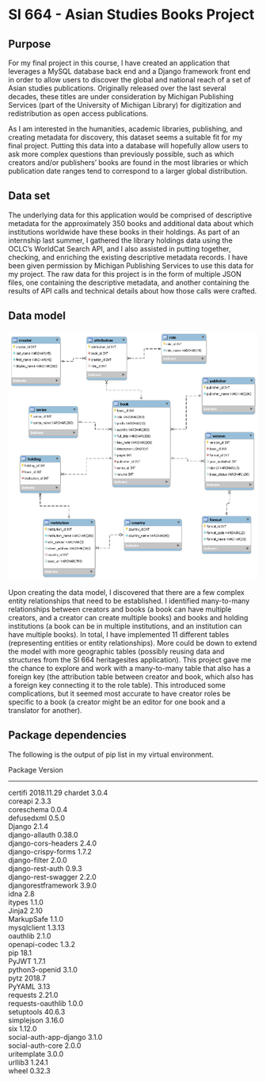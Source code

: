 # SI 664 - Asian Studies Books Project

## Purpose

For my final project in this course, I have created an application that leverages a MySQL database back end and a Django framework front end in order to allow users to discover the global and national reach of a set of Asian studies publications. Originally released over the last several decades, these titles are under consideration by Michigan Publishing Services (part of the University of Michigan Library) for digitization and redistribution as open access publications.

As I am interested in the humanities, academic libraries, publishing, and creating metadata for discovery, this dataset seems a suitable fit for my final project. Putting this data into a database will hopefully allow users to ask more complex questions than previously possible, such as which creators and/or publishers’ books are found in the most libraries or which publication date ranges tend to correspond to a larger global distribution.

## Data set

The underlying data for this application would be comprised of descriptive metadata for the approximately 350 books and additional data about which institutions worldwide have these books in their holdings. As part of an internship last summer, I gathered the library holdings data using the OCLC’s WorldCat Search API, and I also assisted in putting together, checking, and enriching the existing descriptive metadata records. I have been given permission by Michigan Publishing Services to use this data for my project. The raw data for this project is in the form of multiple JSON files, one containing the descriptive metadata, and another containing the results of API calls and technical details about how those calls were crafted.

## Data model

![Data model](/static/img/data_model.png)

Upon creating the data model, I discovered that there are a few complex entity relationships that need to be established. I identified many-to-many relationships between creators and books (a book can have multiple creators, and a creator can create multiple books) and books and holding institutions (a book can be in multiple institutions, and an institution can have multiple books). In total, I have implemented 11 different tables (representing entities or entity relationships). More could be down to extend the model with more geographic tables (possibly reusing data and structures from the SI 664 heritagesites application). This project gave me the chance to explore and work with a many-to-many table that also has a foreign key (the attribution table between creator and book, which also has a foreign key connecting it to the role table). This introduced some complications, but it seemed most accurate to have creator roles be specific to a book (a creator might be an editor for one book and a translator for another).

## Package dependencies

The following is the output of pip list in my virtual environment.

Package                Version   
---------------------- ----------
certifi                2018.11.29
chardet                3.0.4     
coreapi                2.3.3     
coreschema             0.0.4     
defusedxml             0.5.0     
Django                 2.1.4     
django-allauth         0.38.0    
django-cors-headers    2.4.0     
django-crispy-forms    1.7.2     
django-filter          2.0.0     
django-rest-auth       0.9.3     
django-rest-swagger    2.2.0     
djangorestframework    3.9.0     
idna                   2.8       
itypes                 1.1.0     
Jinja2                 2.10      
MarkupSafe             1.1.0     
mysqlclient            1.3.13    
oauthlib               2.1.0     
openapi-codec          1.3.2     
pip                    18.1      
PyJWT                  1.7.1     
python3-openid         3.1.0     
pytz                   2018.7    
PyYAML                 3.13      
requests               2.21.0    
requests-oauthlib      1.0.0     
setuptools             40.6.3    
simplejson             3.16.0    
six                    1.12.0    
social-auth-app-django 3.1.0     
social-auth-core       2.0.0     
uritemplate            3.0.0     
urllib3                1.24.1    
wheel                  0.32.3    
